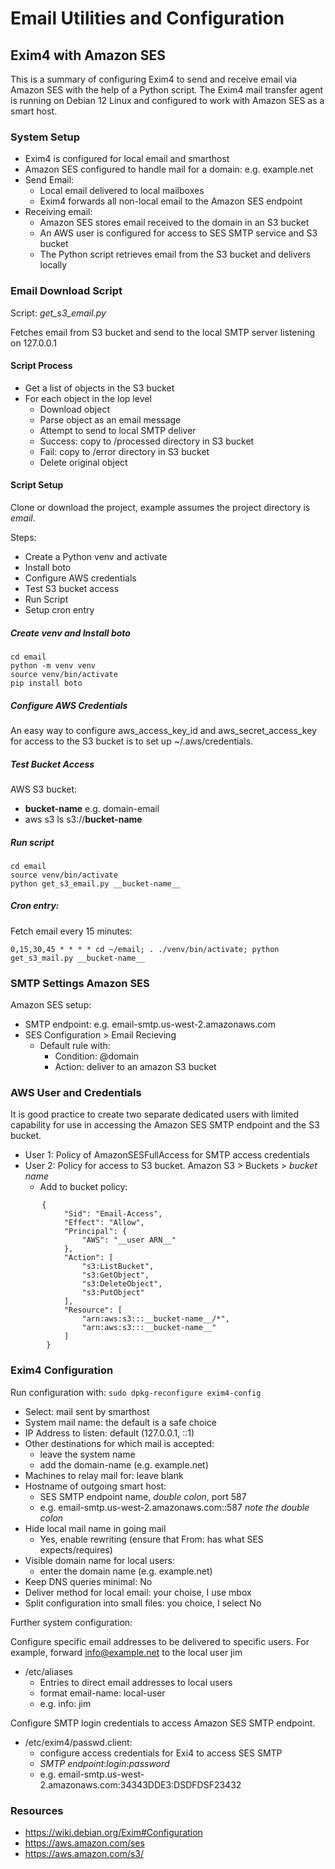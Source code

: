 # Email Utilities and Configuration

## Exim4 with Amazon SES

This is a summary of configuring Exim4 to send and receive email via
Amazon SES with the help of a Python script. The Exim4 mail transfer 
agent is running on Debian 12 Linux and configured to
work with Amazon SES as a smart host.

### System Setup
- Exim4 is configured for local email and smarthost
- Amazon SES configured to handle mail for a domain: e.g. example.net
- Send Email:
    - Local email delivered to local mailboxes
    - Exim4 forwards all non-local email to the Amazon SES endpoint
- Receiving email:
    - Amazon SES stores email received to the domain in an S3 bucket
    - An AWS user is configured for access to SES SMTP service and S3 bucket
    - The Python script retrieves email from the S3 bucket and delivers locally

###  Email Download Script

Script: *get_s3_email.py*

Fetches email from S3 bucket and send to the local SMTP server listening
on 127.0.0.1

#### Script Process
- Get a list of objects in the S3 bucket
- For each object in the lop level
    - Download object
    - Parse object as an email message
    - Attempt to send to local SMTP deliver
    - Success: copy to /processed directory in S3 bucket
    - Fail: copy to /error directory in S3 bucket
    - Delete original object

#### Script Setup

Clone or download the project, example assumes the project directory is *email*.

Steps:

- Create a Python venv and activate
- Install boto
- Configure AWS credentials
- Test S3 bucket access
- Run Script
- Setup cron entry

##### Create venv and Install boto

```
cd email
python -m venv venv
source venv/bin/activate
pip install boto
```

##### Configure AWS Credentials

An easy way to configure aws_access_key_id and aws_secret_access_key 
for access to the S3 bucket is to set up ~/.aws/credentials. 


##### Test Bucket Access

AWS S3 bucket:

- __bucket-name__  e.g. domain-email
- aws s3 ls s3://__bucket-name__


##### Run script

```
cd email
source venv/bin/activate
python get_s3_email.py __bucket-name__
```

##### Cron entry:

Fetch email every 15 minutes:

```
0,15,30,45 * * * * cd ~/email; . ./venv/bin/activate; python get_s3_mail.py __bucket-name__
```

### SMTP Settings Amazon SES

Amazon SES setup:

- SMTP endpoint: e.g. email-smtp.us-west-2.amazonaws.com
- SES Configuration > Email Recieving
    - Default rule with:
        - Condition:  @domain
        - Action: deliver to an amazon S3 bucket

### AWS User and Credentials

It is good practice to create two separate dedicated users with limited
capability for use in accessing the Amazon SES SMTP endpoint and the
S3 bucket. 

- User 1: Policy of AmazonSESFullAccess for SMTP access credentials
- User 2: Policy for access to S3 bucket. Amazon S3 > Buckets > _bucket name_
    - Add to bucket policy:


```
       {
            "Sid": "Email-Access",
            "Effect": "Allow",
            "Principal": {
                "AWS": "__user ARN__"
            },
            "Action": [
                "s3:ListBucket",
                "s3:GetObject",
                "s3:DeleteObject",
                "s3:PutObject"
            ],
            "Resource": [
                "arn:aws:s3:::__bucket-name__/*",
                "arn:aws:s3:::__bucket-name__"
            ]
        }

```


### Exim4 Configuration

Run configuration with: `sudo dpkg-reconfigure exim4-config`

- Select: mail sent by smarthost
- System mail name: the default is a safe choice
- IP Address to listen: default (127.0.0.1, ::1)
- Other destinations for which mail is accepted:
    - leave the system name
    - add the domain-name (e.g. example.net)
- Machines to relay mail for: leave blank
- Hostname of outgoing smart host:
    - SES SMTP endpoint name, *double colon*, port 587
    - e.g. email-smtp.us-west-2.amazonaws.com::587  *note the double colon*
- Hide local mail name in going mail
    - Yes, enable rewriting (ensure that From: has what SES expects/requires)
- Visible domain name for local users:
    - enter the domain name (e.g. example.net)
- Keep DNS queries minimal: No
- Deliver method for local email: your choise, I use mbox
- Split configuration into small files: you choice, I select No

Further system configuration:

Configure specific email addresses to be delivered to specific users.
For example, forward info@example.net to the local user jim

- /etc/aliases
    - Entries to direct email addresses to local users
    - format   email-name: local-user
    - e.g.     info: jim
 
Configure SMTP login credentials to access Amazon SES SMTP endpoint.

- /etc/exim4/passwd.client:
    - configure access credentials for Exi4 to access SES SMTP
    - _SMTP endpoint_:_login_:_password_
    - e.g.  email-smtp.us-west-2.amazonaws.com:34343DDE3:DSDFDSF23432

### Resources
- https://wiki.debian.org/Exim#Configuration
- https://aws.amazon.com/ses
- https://aws.amazon.com/s3/



